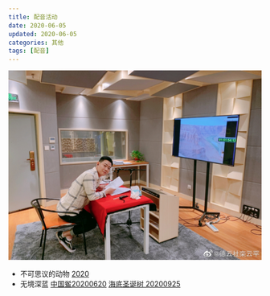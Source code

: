 ```yaml
---
title: 配音活动
date: 2020-06-05
updated: 2020-06-05
categories: 其他
tags: [配音]
---
```


![](https://raw.githubusercontent.com/rhenginium/image/main/img-1616694562184ffd554886b514db34d7190cf74979061.jpg)

+ 不可思议的动物 [2020](https://m.bilibili.com/video/BV1zC4y1h7sx?p=1)
+ 无境深蓝 [中国鲎20200620](https://m.ximalaya.com/share/sound/309200095?uid=218816482&shrdv=bddada1d-7f2f-4647-9a6e-e3dfb3f3d683&shrh5=browser&shrid=172cf924d8ba066&shrdh=2&shrpid=5UKOFKOOJP09EEVYMMK) [海底圣诞树 20200925](https://m.weibo.cn/6385738062/4553150940054103)